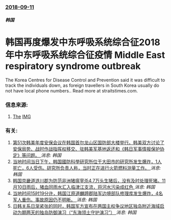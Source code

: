 ### [2018-09-11](/news/2018/09/11/index.md)

##### 韩国
# 韩国再度爆发中东呼吸系统综合征2018年中东呼吸系统综合征疫情 Middle East respiratory syndrome outbreak 

The Korea Centres for Disease Control and Prevention said it was difficult to track the individuals down, as foreign travellers in South Korea usually do not have local phone numbers.. Read more at straitstimes.com.


### 信息来源:

1. [The](https://www.straitstimes.com/asia/east-asia/south-korea-searching-for-50-foreigners-possibly-exposed-to-mers) [IMG](https://www.straitstimes.com/sites/default/files/styles/x_large/public/articles/2018/09/11/colin-pw-11.jpg?itok=x7pS04tE)

### 有关:

1. [ 第51次韩美年度安保会议在韩国首尔龙山区国防部大楼举行。韩美双方讨论了安保局势、战时作战指挥权移交、驻韩美军基地返还和《韩日军事情报保护协定》等问题。 ](/zh/news/2019/11/15/第51次韩美年度安保会议在韩国首尔龙山区国防部大楼举行-韩美双方讨论了安保局势-战时作战指挥权移交-驻韩美军基地返还和.md) _消息: 韩国_
2. [ 当地时间当日下午，韩国國防科學研究所位于大田市的研究所发生爆炸，1人死亡，6人受伤。研究所负责人称，当时正在进行火箭燃料测量工作。 ](/zh/news/2019/11/13/当地时间当日下午-韩国國防科學研究所位于大田市的研究所发生爆炸-1人死亡-6人受伤-研究所负责人称-当时正在进行火箭燃.md) _消息: 韩国_
3. [ 韩国京畿道涟川郡为防范非洲猪瘟宰杀4.7万头生猪后，没有及时处理死猪。11月10日雨后，猪血同雨水汇入临津江支流，将河水污染成红色 ](/zh/news/2019/11/12/韩国京畿道涟川郡为防范非洲猪瘟宰杀47万头生猪后-没有及时处理死猪-11月10日雨后-猪血同雨水汇入临津江支流-将河.md) _消息: 韩国_
4. [ 当地时间15时19分许，韩国江原道麟蹄郡陆军边境部队修理库发生爆炸，4名军人重伤。事故原因仍不明晰。 ](/zh/news/2019/11/12/当地时间15时19分许-韩国江原道麟蹄郡陆军边境部队修理库发生爆炸-4名军人重伤-事故原因仍不明晰.md) _消息: 韩国_
5. [日韩关系日渐紧张的同时，韩国军方宣布在两国主权争议地区独岛附近海域启动为期两天的独岛防御演习（“东海领土守护演习”） ](/zh/news/2019/08/25/日韩关系日渐紧张的同时-韩国军方宣布在两国主权争议地区独岛附近海域启动为期两天的独岛防御演习-东海领土守护演习.md) _消息: 韩国_
